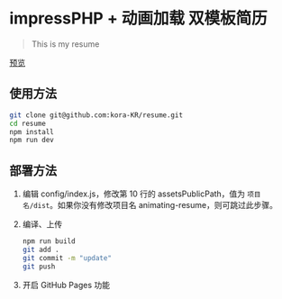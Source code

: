 # impressPHP + 动画加载 双模板简历 

> This is my resume

[预览](https://www.koras.cn)

## 使用方法

``` bash
git clone git@github.com:kora-KR/resume.git
cd resume
npm install
npm run dev
```

## 部署方法


1. 编辑 config/index.js，修改第 10 行的 assetsPublicPath，值为 `项目名/dist`。如果你没有修改项目名 animating-resume，则可跳过此步骤。

2. 编译、上传
    ``` bash
    npm run build
    git add .
    git commit -m "update"
    git push
    ```

3. 开启 GitHub Pages 功能

